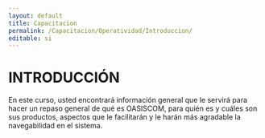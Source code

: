 ```yaml
---
layout: default
title: Capacitacion
permalink: /Capacitacion/Operatividad/Introduccion/
editable: si
---
```


# INTRODUCCIÓN


En este curso, usted encontrará información general que le servirá para hacer un repaso general de qué es OASISCOM, para quién es y cuáles son sus productos,
aspectos que le facilitarán y le harán más agradable la navegabilidad en el sistema. 







